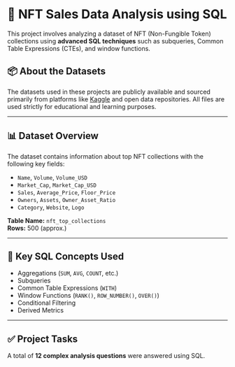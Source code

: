 # 🧠 NFT Sales Data Analysis using SQL

This project involves analyzing a dataset of NFT (Non-Fungible Token) collections using **advanced SQL techniques** such as subqueries, Common Table Expressions (CTEs), and window functions.

## 📦 About the Datasets

The datasets used in these projects are publicly available and sourced primarily from platforms like [Kaggle](https://www.kaggle.com/) and open data repositories. All files are used strictly for educational and learning purposes.


---

## 📊 Dataset Overview

The dataset contains information about top NFT collections with the following key fields:
- `Name`, `Volume`, `Volume_USD`
- `Market_Cap`, `Market_Cap_USD`
- `Sales`, `Average_Price`, `Floor_Price`
- `Owners`, `Assets`, `Owner_Asset_Ratio`
- `Category`, `Website`, `Logo`

**Table Name:** `nft_top_collections`  
**Rows:** 500 (approx.)

---

## 🧩 Key SQL Concepts Used

- Aggregations (`SUM`, `AVG`, `COUNT`, etc.)
- Subqueries
- Common Table Expressions (`WITH`)
- Window Functions (`RANK()`, `ROW_NUMBER()`, `OVER()`)
- Conditional Filtering
- Derived Metrics

---

## ✅ Project Tasks

A total of **12 complex analysis questions** were answered using SQL.


